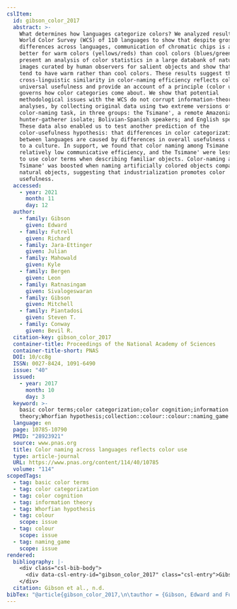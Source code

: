 ```yaml
---
cslItem:
  id: gibson_color_2017
  abstract: >-
    What determines how languages categorize colors? We analyzed results of the
    World Color Survey (WCS) of 110 languages to show that despite gross
    differences across languages, communication of chromatic chips is always
    better for warm colors (yellows/reds) than cool colors (blues/greens). We
    present an analysis of color statistics in a large databank of natural
    images curated by human observers for salient objects and show that objects
    tend to have warm rather than cool colors. These results suggest that the
    cross-linguistic similarity in color-naming efficiency reflects colors of
    universal usefulness and provide an account of a principle (color use) that
    governs how color categories come about. We show that potential
    methodological issues with the WCS do not corrupt information-theoretic
    analyses, by collecting original data using two extreme versions of the
    color-naming task, in three groups: the Tsimane', a remote Amazonian
    hunter-gatherer isolate; Bolivian-Spanish speakers; and English speakers.
    These data also enabled us to test another prediction of the
    color-usefulness hypothesis: that differences in color categorization
    between languages are caused by differences in overall usefulness of color
    to a culture. In support, we found that color naming among Tsimane' had
    relatively low communicative efficiency, and the Tsimane' were less likely
    to use color terms when describing familiar objects. Color-naming among
    Tsimane' was boosted when naming artificially colored objects compared with
    natural objects, suggesting that industrialization promotes color
    usefulness.
  accessed:
    - year: 2021
      month: 11
      day: 12
  author:
    - family: Gibson
      given: Edward
    - family: Futrell
      given: Richard
    - family: Jara-Ettinger
      given: Julian
    - family: Mahowald
      given: Kyle
    - family: Bergen
      given: Leon
    - family: Ratnasingam
      given: Sivalogeswaran
    - family: Gibson
      given: Mitchell
    - family: Piantadosi
      given: Steven T.
    - family: Conway
      given: Bevil R.
  citation-key: gibson_color_2017
  container-title: Proceedings of the National Academy of Sciences
  container-title-short: PNAS
  DOI: 10/cc8g
  ISSN: 0027-8424, 1091-6490
  issue: "40"
  issued:
    - year: 2017
      month: 10
      day: 3
  keyword: >-
    basic color terms;color categorization;color cognition;information
    theory;Whorfian hypothesis;collection::colour::colour::naming_game
  language: en
  page: 10785-10790
  PMID: "28923921"
  source: www.pnas.org
  title: Color naming across languages reflects color use
  type: article-journal
  URL: https://www.pnas.org/content/114/40/10785
  volume: "114"
scopedTags:
  - tag: basic color terms
  - tag: color categorization
  - tag: color cognition
  - tag: information theory
  - tag: Whorfian hypothesis
  - tag: colour
    scope: issue
  - tag: colour
    scope: issue
  - tag: naming_game
    scope: issue
rendered:
  bibliography: |-
    <div class="csl-bib-body">
      <div data-csl-entry-id="gibson_color_2017" class="csl-entry">Gibson, E., Futrell, R., Jara-Ettinger, J., Mahowald, K., Bergen, L., Ratnasingam, S., Gibson, M., Piantadosi, S. T., &#38; Conway, B. R. n.d.. Color naming across languages reflects color use. <i>Proceedings of the National Academy of Sciences</i>, <i>114</i>(40), 10785–10790. https://doi.org/10/cc8g</div>
    </div>
  citation: Gibson et al., n.d.
bibTex: "@article{gibson_color_2017,\n\tauthor = {Gibson, Edward and Futrell, Richard and Jara-Ettinger, Julian and Mahowald, Kyle and Bergen, Leon and Ratnasingam, Sivalogeswaran and Gibson, Mitchell and Piantadosi, Steven T. and Conway, Bevil R.},\n\tjournal = {Proceedings of the National Academy of Sciences},\n\tnumber = {40},\n\tpages = {10785--10790},\n\ttitle = {Color naming across languages reflects color use},\n\thowpublished = {https://www.pnas.org/content/114/40/10785},\n\tvolume = {114},\n}\n\n"
---
```

